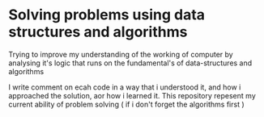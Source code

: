 # Solving problems using data structures and algorithms

Trying to improve my understanding of the working of computer by analysing it's logic that runs on the fundamental's of data-structures and algorithms

I write comment on ecah code in a way that i understood it, and how i approached the solution, aor how i learned it. This repository repesent my current ability of problem solving ( if i don't forget the algorithms first )
